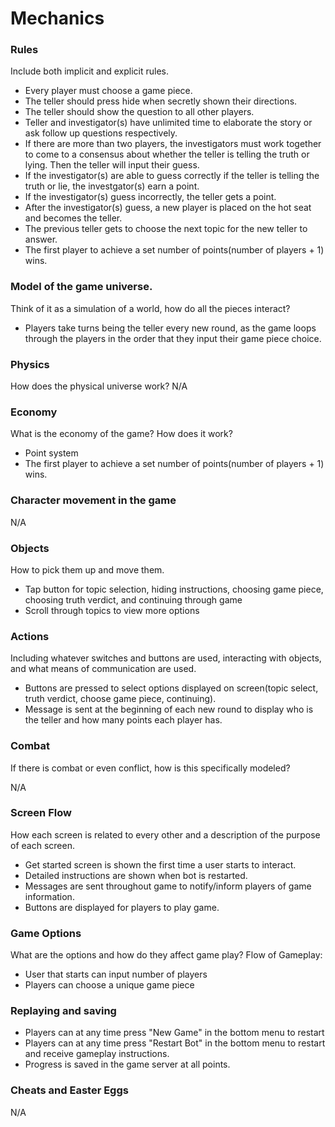 # Mechanics

### Rules
Include both implicit and explicit rules.
- Every player must choose a game piece.
- The teller should press hide when secretly shown their directions.
- The teller should show the question to all other players. 
- Teller and investigator(s) have unlimited time to elaborate the story or ask follow up questions respectively.
- If there are more than two players, the investigators must work together to come to a consensus about whether the teller is telling the truth or lying. Then the teller will input their guess.
- If the investigator(s) are able to guess correctly if the teller is telling the truth or lie, the investgator(s) earn a point.
- If the investigator(s) guess incorrectly, the teller gets a point.
- After the investigator(s) guess, a new player is placed on the hot seat and becomes the teller.
- The previous teller gets to choose the next topic for the new teller to answer.
- The first player to achieve a set number of points(number of players + 1) wins.

### Model of the game universe.
Think of it as a simulation of a world, how do all the pieces
interact?
- Players take turns being the teller every new round, as the game loops through the players in the order that they input their game piece choice.

### Physics
How does the physical universe work?
N/A

### Economy
What is the economy of the game? How does it work?
- Point system
- The first player to achieve a set number of points(number of players + 1) wins.

### Character movement in the game
N/A

### Objects
How to pick them up and move them.
- Tap button for topic selection, hiding instructions, choosing game piece, choosing truth verdict, and continuing through game
- Scroll through topics to view more options

### Actions
Including whatever switches and buttons are used, interacting with objects, and
what means of communication are used.
- Buttons are pressed to select options displayed on screen(topic select, truth verdict, choose game piece, continuing).
- Message is sent at the beginning of each new round to display who is the teller and how many points each player has.

### Combat
If there is combat or even conflict, how is this specifically modeled?

N/A

### Screen Flow
How each screen is related to every other and a description of the purpose
of each screen.
- Get started screen is shown the first time a user starts to interact.
- Detailed instructions are shown when bot is restarted.
- Messages are sent throughout game to notify/inform players of game information.
- Buttons are displayed for players to play game.

### Game Options
What are the options and how do they affect game play?
Flow of Gameplay:
- User that starts can input number of players
- Players can choose a unique game piece

### Replaying and saving
- Players can at any time press "New Game" in the bottom menu to restart
- Players can at any time press "Restart Bot" in the bottom menu to restart and receive gameplay instructions.
- Progress is saved in the game server at all points.
### Cheats and Easter Eggs
N/A
